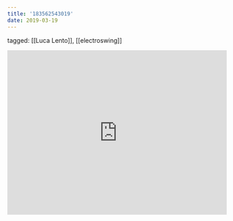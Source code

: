 ```yaml
---
title: '183562543019'
date: 2019-03-19
---
```

tagged: [[Luca Lento]], [[electroswing]]
<iframe allow="accelerometer; autoplay; clipboard-write; encrypted-media; gyroscope; picture-in-picture" allowfullscreen="" frameborder="0" height="375" id="youtube_iframe" src="https://www.youtube.com/embed/5l8Xwp67gCs?feature=oembed&amp;enablejsapi=1&amp;origin=https://safe.txmblr.com&amp;wmode=opaque" width="500"></iframe>